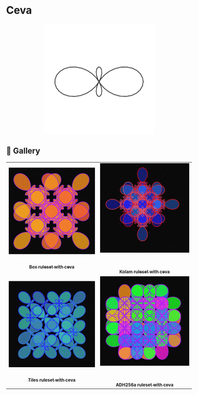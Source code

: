 # Ceva

<p align="center"><img src="./assets/shape_images/ceva.jpg" alt="ceva" width="300px"></p>

## 🌄 Gallery

<!-- IMAGE-LIST:START - Do not remove or modify this section -->
<!-- prettier-ignore-start -->
<!-- markdownlint-disable -->
<table>
  <tbody>
   <tr>
     <td align="center"><a href=""> <img class="img" src="../assets/Ruleset-shape-examples/box-ceva.jpg" alt="Box ruleset with ceva" style="vertical-align:top;" width="500" /><br /><sub><b><br/>Box ruleset with ceva</b></sub></a></td>
     <td align="center"><a href=""> <img class="img" src="../assets/Ruleset-shape-examples/kolam-ceva.jpg" alt="Kolam ruleset with ceva" style=" display: block;
    margin-left: auto;
    margin-right: auto;" width="500" /><br /><sub><b><br/>Kolam ruleset with ceva</b></sub></a></td>
    </tr>
    <tr>
     <td align="center"><a href=""> <img class="img" src="../assets/Ruleset-shape-examples/tiles-ceva.jpg" alt="Tiles ruleset with ceva" style="vertical-align:top;" width="500" /><br /><sub><b><br/>Tiles ruleset with ceva</b></sub></a></td>
     <td align="center"><a href=""> <img class="img" src="../assets/Ruleset-shape-examples/adh256a-ceva.jpg" alt="ADH256a ruleset with ceva" style=" display: block;
    margin-left: auto;
    margin-right: auto;" width="500" /><br /><sub><b><br/>ADH256a ruleset with ceva</b></sub></a></td>
    </tr>
    
  
    
 </tbody>
</table>

<!-- markdownlint-restore -->
<!-- prettier-ignore-end -->

<!-- IMAGE-LIST:END -->
